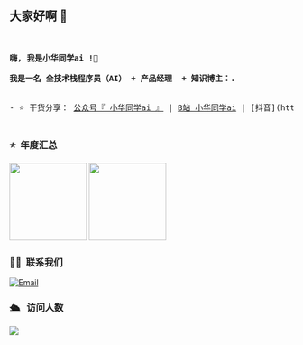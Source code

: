 ## 大家好啊 👋

<!--
**freeleepm/freeleepm** is a ✨ _special_ ✨ repository because its `README.md` (this file) appears on your GitHub profile.

Here are some ideas to get you started:

- 🔭 I’m currently working on ...
- 🌱 I’m currently learning ...
- 👯 I’m looking to collaborate on ...
- 🤔 I’m looking for help with ...
- 💬 Ask me about ...
- 📫 How to reach me: ...
- 😄 Pronouns: ...
- ⚡ Fun fact: ...
-->
<pre> 

<strong>嗨, 我是小华同学ai !👋 </strong>

<strong>我是一名 全技术栈程序员（AI） + 产品经理  + 知识博主：. </strong>
      

- ⭐️ 干货分享： <a href="https://github.com/freeleepm/freeleepm/blob/main/xiaohua-ai-qrcode.png" target="_blank">公众号『 小华同学ai 』</a> | <a href="https://space.bilibili.com/1310256434" target="_blank">B站 小华同学ai</a> | [抖音](https://www.douyin.com/user/MS4wLjABAAAA7IzP5BPMcvggm7u7WRTDtjD0_6lipNXlV7xKnnzjmbdhrCjA0NmJFuKi7RwwZFBD) | [掘金](https://juejin.cn/user/3389136900195088)

</pre> 

### ⭐️ &nbsp;年度汇总

<img align="" height="137px" src="https://github-readme-stats.vercel.app/api?username=freeleepm&hide_title=true&hide_border=true&show_icons=true&include_all_commits=true&line_height=21&theme=gruvbox&locale=cn" />

<img align="" height="137px" src="https://github-readme-stats.vercel.app/api/top-langs/?username=freeleepm&hide_title=true&hide_border=true&layout=compact&theme=gruvbox&locale=cn" />


### 🤝🏻 &nbsp;联系我们
<a href="mailto:shawn@leepm.com"><img alt="Email" src="https://img.shields.io/badge/Email-shawn@leepm.com-blue?style=flat-square&logo=gmail"></a>


### 🛳 &nbsp; 访问人数
<img src="https://profile-counter.glitch.me/freeleepm/count.svg" />
